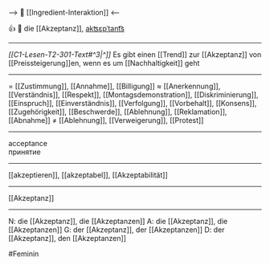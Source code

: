 --> 🤝 [[Ingredient-Interaktion]] <--

👍 🔴 die [[Akzeptanz]], [akʦɛpˈtant͡s](https://youglish.com/pronounce/Akzeptanz/german)

---
*[[C1-Lesen-T2-301-Text#^3|^]]* Es gibt einen [[Trend]] zur [[Akzeptanz]] von [[Preissteigerung]]en, wenn es um [[Nachhaltigkeit]] geht

---
= [[Zustimmung]], [[Annahme]], [[Billigung]]
≈ [[Anerkennung]], [[Verständnis]], [[Respekt]], [[Montagsdemonstration]], [[Diskriminierung]], [[Einspruch]], [[Einverständnis]], [[Verfolgung]], [[Vorbehalt]], [[Konsens]], [[Zugehörigkeit]], [[Beschwerde]], [[Ablehnung]], [[Reklamation]], [[Abnahme]]
≠ [[Ablehnung]], [[Verweigerung]], [[Protest]]

---
acceptance  
принятие

---
[[akzeptieren]], [[akzeptabel]], [[Akzeptabilität]]

---
[[Akzeptanz]]


---
N: die [[Akzeptanz]], die [[Akzeptanzen]]
A: die [[Akzeptanz]], die [[Akzeptanzen]]
G: der [[Akzeptanz]], der [[Akzeptanzen]]
D: der [[Akzeptanz]], den [[Akzeptanzen]]

#Feminin 